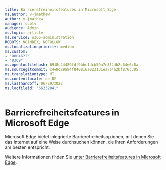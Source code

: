 ```yaml
---
title: Barrierefreiheitsfeatures in Microsoft Edge
ms.author: v-jmathew
author: v-jmathew
manager: scotv
audience: Admin
ms.topic: article
ms.service: o365-administration
ROBOTS: NOINDEX, NOFOLLOW
ms.localizationpriority: medium
ms.custom:
- "9004622"
- "8369"
ms.openlocfilehash: 6948c44489fdf9bbc1dcb59a7e854db2c64e6c8a
ms.sourcegitcommit: c4e8c29a94f840816a023131ea7b4a2bf876c305
ms.translationtype: MT
ms.contentlocale: de-DE
ms.lasthandoff: 06/29/2022
ms.locfileid: "66332841"
---
```

# <a name="accessibility-features-in-microsoft-edge"></a>Barrierefreiheitsfeatures in Microsoft Edge

Microsoft Edge bietet integrierte Barrierefreiheitsoptionen, mit denen Sie das Internet auf eine Weise durchsuchen können, die Ihren Anforderungen am besten entspricht.

Weitere Informationen finden Sie [unter Barrierefreiheitsfeatures in Microsoft Edge](https://go.microsoft.com/fwlink/?linkid=2153648).
